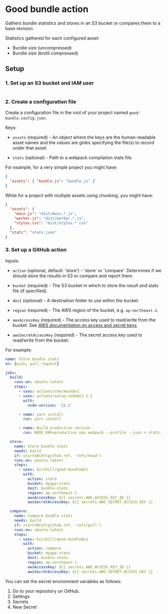 # Good bundle action

Gathers bundle statistics and stores in an S3 bucket or compares them to a base revision.

Statistics gathered for each configured asset:

- Bundle size (uncompressed)
- Bundle size (brotli compressed)

## Setup

### 1. Set up an S3 bucket and IAM user

```yaml

```

### 2. Create a configuration file

Create a configuration file in the root of your project named `good-bundle.config.json`.

Keys:

- `assets` (required) - An object where the keys are the human-readable asset
  names and the values are globs specifying the file(s) to record under that asset.

- `stats` (optional) - Path to a webpack compilation stats file.

For example, for a very simple project you might have:

```json
{
  "assets": { "bundle.js": "bundle.js" }`
}
```

While for a project with multiple assets using chunking, you might have:

```json
{
  "assets": {
    "main.js": "dist/main.*.js",
    "worker.js": "dist/worker.*.js",
    "styles.css": "dist/styles.*.css"
  },
  "stats": "stats.json"
}
```

### 3. Set up a GitHub action

Inputs:

- `action` (optional, default: 'store') - 'store' or 'compare'.
  Determines if we should store the results in S3 or compare and report them.

- `bucket` (required) - The S3 bucket in which to store the result and stats file
  (if specified).

- `dest` (optional) - A destination folder to use within the bucket.

- `region` (required) - The AWS region of the bucket, e.g. `ap-northeast-1`.

- `awsAccessKey` (required) - The access key used to read/write from the
  bucket. See [AWS documentation on access and secret
  keys](https://docs.aws.amazon.com/general/latest/gr/aws-sec-cred-types.html#access-keys-and-secret-access-keys).

- `awsSecretAccessKey` (required) - The secret access key used to read/write
  from the bucket.

For example:

```yaml
name: Store bundle stats
on: [push, pull_request]

jobs:
  build:
    runs-on: ubuntu-latest
    steps:
      - uses: actions/checkout@v2
      - uses: actions/setup-node@v2.1.2
        with:
          node-version: '12.x'

      - name: yarn install
        run: yarn install

      - name: Build production version
        run: NODE_ENV=production npx webpack --profile --json > stats.json

  store:
    name: Store bundle stats
    needs: build
    if: startsWith(github.ref, 'refs/head')
    runs-on: ubuntu-latest
    steps:
      - uses: birchill/good-bundle@v1
        with:
          action: store
          bucket: myapp-stats
          dest: bundle-stats
          region: ap-northeast-1
          awsAccessKey: ${{ secrets.AWS_ACCESS_KEY_ID }}
          awsSecretAccessKey: ${{ secrets.AWS_SECRET_ACCESS_KEY }}

  compare:
    name: Compare bundle stats
    needs: build
    if: startsWith(github.ref, 'refs/pull')
    runs-on: ubuntu-latest
    steps:
      - uses: birchill/good-bundle@v1
        with:
          action: compare
          bucket: myapp-stats
          dest: bundle-stats
          region: ap-northeast-1
          awsAccessKey: ${{ secrets.AWS_ACCESS_KEY_ID }}
          awsSecretAccessKey: ${{ secrets.AWS_SECRET_ACCESS_KEY }}
```

You can set the secret environment variables as follows:

1.  Go to your repository on GitHub.
1.  Settings
1.  Secrets
1.  New Secret

